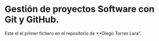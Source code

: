 #  Gestión de proyectos Software con Git y GitHub.  
Este el el primer fichero en el repositorio de **Diego Torres Lara".
